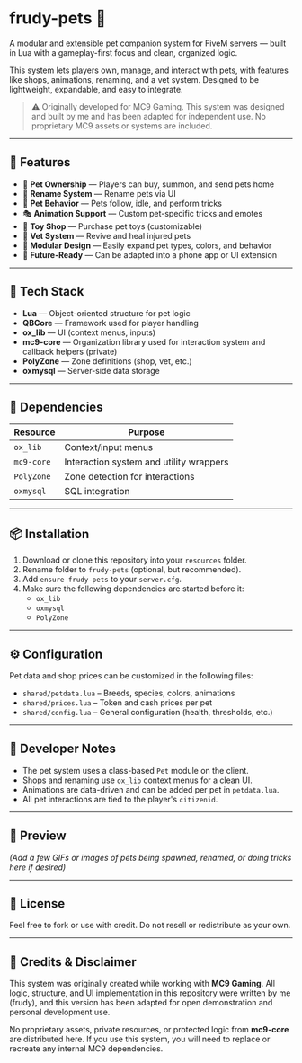 # frudy-pets 🐾

A modular and extensible pet companion system for FiveM servers — built in Lua with a gameplay-first focus and clean, organized logic.

This system lets players own, manage, and interact with pets, with features like shops, animations, renaming, and a vet system. Designed to be lightweight, expandable, and easy to integrate.

> ⚠️ Originally developed for MC9 Gaming. This system was designed and built by me and has been adapted for independent use. No proprietary MC9 assets or systems are included.

---

## 🚀 Features

- 🐶 **Pet Ownership** — Players can buy, summon, and send pets home
- 📝 **Rename System** — Rename pets via UI
- 🧠 **Pet Behavior** — Pets follow, idle, and perform tricks
- 🎭 **Animation Support** — Custom pet-specific tricks and emotes
- 🧸 **Toy Shop** — Purchase pet toys (customizable)
- 🏥 **Vet System** — Revive and heal injured pets
- 🧩 **Modular Design** — Easily expand pet types, colors, and behavior
- 📱 **Future-Ready** — Can be adapted into a phone app or UI extension

---

## 🧱 Tech Stack

- **Lua** — Object-oriented structure for pet logic
- **QBCore** — Framework used for player handling
- **ox_lib** — UI (context menus, inputs)
- **mc9-core** — Organization library used for interaction system and callback helpers (private)
- **PolyZone** — Zone definitions (shop, vet, etc.)
- **oxmysql** — Server-side data storage

---

## 🧩 Dependencies

| Resource   | Purpose                                  |
|------------|------------------------------------------|
| `ox_lib`   | Context/input menus                      |
| `mc9-core` | Interaction system and utility wrappers  |
| `PolyZone` | Zone detection for interactions          |
| `oxmysql`  | SQL integration                          |

---

## 📦 Installation

1. Download or clone this repository into your `resources` folder.
2. Rename folder to `frudy-pets` (optional, but recommended).
3. Add `ensure frudy-pets` to your `server.cfg`.
4. Make sure the following dependencies are started before it:
   - `ox_lib`
   - `oxmysql`
   - `PolyZone`

---

## ⚙️ Configuration

Pet data and shop prices can be customized in the following files:

- `shared/petdata.lua` – Breeds, species, colors, animations
- `shared/prices.lua` – Token and cash prices per pet
- `shared/config.lua` – General configuration (health, thresholds, etc.)

---

## 🧠 Developer Notes

- The pet system uses a class-based `Pet` module on the client.
- Shops and renaming use `ox_lib` context menus for a clean UI.
- Animations are data-driven and can be added per pet in `petdata.lua`.
- All pet interactions are tied to the player's `citizenid`.

---

## 📸 Preview

_(Add a few GIFs or images of pets being spawned, renamed, or doing tricks here if desired)_

---

## 🔐 License

Feel free to fork or use with credit. Do not resell or redistribute as your own.

---

## 📄 Credits & Disclaimer

This system was originally created while working with **MC9 Gaming**. All logic, structure, and UI implementation in this repository were written by me (frudy), and this version has been adapted for open demonstration and personal development use.

No proprietary assets, private resources, or protected logic from **mc9-core** are distributed here. If you use this system, you will need to replace or recreate any internal MC9 dependencies.

